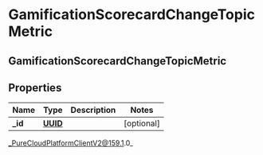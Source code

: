 # GamificationScorecardChangeTopicMetric

## GamificationScorecardChangeTopicMetric

## Properties

|Name | Type | Description | Notes|
|------------ | ------------- | ------------- | -------------|
| **_id** | [**UUID**](UUID) |  | [optional] |



_PureCloudPlatformClientV2@159.1.0_
